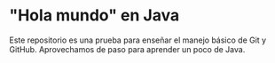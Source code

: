 # "Hola mundo" en Java

Este repositorio es una prueba para enseñar el manejo básico de Git y GitHub. Aprovechamos de paso para aprender un poco de Java.


